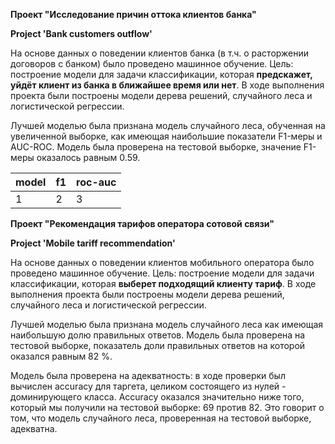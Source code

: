 **Проект "Исследование причин оттока клиентов банка"**

**Project 'Bank customers outflow'**

На основе данных о поведении клиентов банка (в т.ч. о расторжении договоров с банком) было проведено машинное обучение. Цель: построение модели для задачи классификации, которая **предскажет, уйдёт клиент из банка в ближайшее время или нет**. В ходе выполнения проекта были построены модели дерева решений, случайного леса и логистической регрессии.

Лучшей моделью была признана модель случайного леса, обученная на увеличенной выборке, как имеющая наибольшие показатели F1-меры и AUC-ROC. Модель была проверена на тестовой выборке, значение F1-меры оказалось равным 0.59. 

|model|f1|roc-auc|
|----|----|----|
|1|2|3|

**Проект "Рекомендация тарифов оператора сотовой связи"**

**Project 'Mobile tariff recommendation'**

На основе данных о поведении клиентов мобильного оператора было проведено машинное обучение. Цель: построение модели для задачи классификации, которая **выберет подходящий клиенту тариф**. В ходе выполнения проекта были построены модели дерева решений, случайного леса и логистической регрессии.

Лучшей моделью была признана модель случайного леса как имеющая наибольшую долю правильных ответов. Модель была проверена на тестовой выборке, показатель доли правильных ответов на которой оказался равным 82 %. 

Модель была проверена на адекватность: в ходе проверки был вычислен accuracy для таргета, целиком состоящего из нулей - доминирующего класса. Accuracy оказался значительно ниже того, который мы получили на тестовой выборке: 69 против 82. Это говорит о том, что модель случайного леса, проверенная на тестовой выборке, адекватна.
